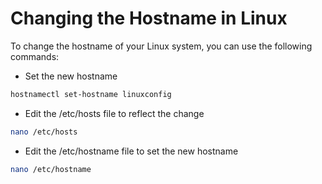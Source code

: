 # Changing the Hostname in Linux

To change the hostname of your Linux system, you can use the following commands:

+ Set the new hostname
```bash
hostnamectl set-hostname linuxconfig
```

+ Edit the /etc/hosts file to reflect the change
```bash
nano /etc/hosts
```

+ Edit the /etc/hostname file to set the new hostname
```bash
nano /etc/hostname
```
